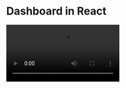 # Dashboard in React

![alt text](https://github.com/Nimra2212/Dashbaord-in-React/blob/main/src/assets/images/dashboardInReact.mov)
